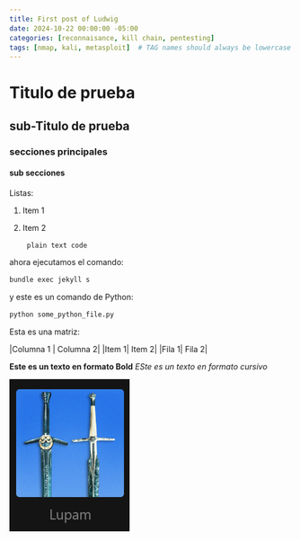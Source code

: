 ```yaml
---
title: First post of Ludwig
date: 2024-10-22 00:00:00 -05:00
categories: [reconnaisance, kill chain, pentesting]
tags: [nmap, kali, metasploit]  # TAG names should always be lowercase
---
```



# Titulo de prueba
## sub-Titulo de prueba
### secciones principales
#### sub secciones

Listas:
1. Item 1
2. Item 2

        plain text code

ahora ejecutamos el comando:

```bash
bundle exec jekyll s
```

y este es un comando de Python:

```python
python some_python_file.py
```

Esta es una matriz:

|Columna 1 | Columna 2|
|Item 1| Item 2|
|Fila 1| Fila 2|

**Este es un texto en formato Bold**
*ESte es un texto en formato cursivo*

![figure1](/assets/images/figure1.png)